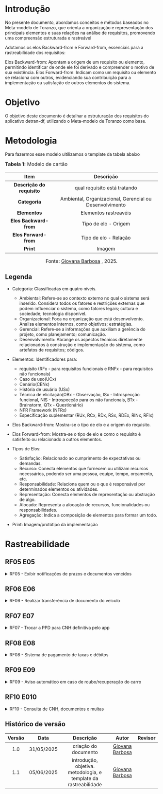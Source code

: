# Introdução
No presente documento, abordamos conceitos e métodos baseados no Meta-modelo de Toranzo, que orienta a organização e representação dos principais elementos e suas relações na análise de requisitos, promovendo uma compreensão estruturada e rastreável

Adotamos os elos Backward-from e Forward-from, essenciais para a rastreabilidade dos requisitos:

Elos Backward-from: Apontam a origem de um requisito ou elemento, permitindo identificar de onde ele foi derivado e compreender o motivo de sua existência.
Elos Forward-from: Indicam como um requisito ou elemento se relaciona com outros, evidenciando sua contribuição para a implementação ou satisfação de outros elementos do sistema.

# Objetivo
O objetivo deste documento é detalhar a estruturação dos requisitos do aplicativo detran-df, utilizando o Meta-modelo de Toranzo como base.

# Metodologia
Para fazermos esse modelo ultilizamos o template da tabela abaixo

<font size="3"><b>Tabela 1:</b> Modelo de cartão </font>

| **Item** | **Descrição** |
|:-----:|:--------:|
| **Descrição do requisito** | qual requisito está tratando |
| **Categoria** | Ambiental, Organizacional, Gerencial ou Desenvolvimento |
| **Elementos** | Elementos rastreavéis |
| **Elos Backward-from** | Tipo de elo - Origem |
| **Elos Forward-from** | Tipo de elo - Relação | 
| **Print** | Imagem |

<font size="3"><p style="text-align: center">Fonte: [Giovana Barbosa](https://github.com/gio221) , 2025.</p></font>

## Legenda

- Categoria: Classificadas em quatro níveis. 
    - Ambiental: Refere-se ao contexto externo no qual o sistema será inserido. Considera todos os fatores e restrições externas que podem influenciar o sistema, como fatores legais; cultura e sociedade; tecnologia disponível. 
    - Organizacional: Foca na organização que está desenvolvento. Analisa elementos internos, como objetivos; estratégias.
    - Gerencial: Refere-se a informações que auxiliam a gerência do projeto, como planejamento; comunicação.
    - Desenvolvimento: Abrange os aspectos técnicos diretamente relacionados à construção e implementação do sistema, como artefatos de requisitos; códigos.

- Elementos: Identificadores para:
    - requisito (RFx - para requisitos funcionais e RNFx - para requisitos não funcionais)
    -  Caso de uso(UCx)
    -  Cenário(CENx)
    -  História de usuário (USx)
    -  Técnica de elicitação(OBx - Observação, ISx - Introspecção funcional, NIS - Introspecção para os não funcionais, BTx - Brainstorm, QTx - Questionário)
    - NFR Framework (NFRx)
    - Especificação suplementar (RUx, RCx, RDx, RSx, RDEx, RINx, RFIx)

- Elos Backward-from: Mostra-se o tipo de elo e a origem do requisito.

- Elos Forward-from: Mostra-se o tipo de elo e como o requisito é satisfeito ou relacionado a outros elementos.

- Tipos de Elos: 
    - Satisfação: Relacionado ao cumprimento de expectativas ou demandas.
    - Recurso: Conecta elementos que fornecem ou utilizam recursos necessários, podendo ser uma pessoa, equipe, tempo, orçamento, etc.
    - Responsabilidade: Relaciona quem ou o que é responsável por determinados elementos ou atividades. 
    - Representação: Conecta elementos de representação ou abstração de algo. 
    - Alocado: Representa a alocação de recursos, funcionalidades ou responsabilidades.
    - Agregação: Indica a composição de elementos para formar um todo.

- Print: Imagem/protótipo da implementação

# Rastreabilidade

## RF05 E05
<details>
  <summary>RF05 - Exibir notificações de prazos e documentos vencidos</summary>

  <table>
    <tr>
      <th>Item</th>
      <th>Descrição</th>
    </tr>
    <tr>
      <td><strong>Descrição do requisito</strong></td>
      <td>Exibir notificações de prazos e documentos vencidos</td>
    </tr>
    <tr>
      <td><strong>Categoria</strong></td>
      <td>Desenvolvimento</td>
    </tr>
    <tr>
      <td><strong>Elementos</strong></td>
      <td><br> <a href="https://requisitos-de-software.github.io/2025.1-DetranDF/Elicita%C3%A7%C3%A3o/Tecnicas-de-elecita%C3%A7%C3%A3o/requisitos-elicitados/">RF05</a>, <a href="https://requisitos-de-software.github.io/2025.1-DetranDF/Elicita%C3%A7%C3%A3o/Tecnicas-de-elecita%C3%A7%C3%A3o/Introspec%C3%A7%C3%A3o/">IS05</a>,<a href="https://requisitos-de-software.github.io/2025.1-DetranDF/Elicita%C3%A7%C3%A3o/Tecnicas-de-elecita%C3%A7%C3%A3o/Brainstorming/">BS06</a>,<a href="http://127.0.0.1:8000/2025.1-DetranDF/modelagem/Agil/Historis-usuario/">US011</a></td>
    </tr>
    <tr>
      <td><strong>Elos Backward-from</strong></td>
      <td>Agregação – IS05, BS06. O requisito originou-se da Introspecção funcional e da técnica de Brainstorm</td>
    </tr>
   <tr>
  <td><strong>Elos Forward-from</strong></td>
  <td>
    Satisfação – O requisito será utilizado para alertar o usuário sobre pendências documentais<br>
    Agregação – O requisito será alocado no Módulo de Notificações
  </td>
</tr>
      <td><strong>Print</strong></td>
      <td>Imagem</td>
    </tr>
  </table>

</details>

## RF06 E06
<details>
  <summary>RF06 - Realizar transferência de documento do veículo</summary>

  <table>
    <tr>
      <th>Item</th>
      <th>Descrição</th>
    </tr>
    <tr>
      <td><strong>Descrição do requisito</strong></td>
      <td>Realizar transferência de documento do veículo</td>
    </tr>
    <tr>
      <td><strong>Categoria</strong></td>
      <td>Desenvolvimento</td>
    </tr>
    <tr>
      <td><strong>Elementos</strong></td>
      <td><br> 
        <a href="https://requisitos-de-software.github.io/2025.1-DetranDF/Elicita%C3%A7%C3%A3o/Tecnicas-de-elecita%C3%A7%C3%A3o/requisitos-elicitados/">RF06</a>, 
        <a href="https://requisitos-de-software.github.io/2025.1-DetranDF/Elicita%C3%A7%C3%A3o/Tecnicas-de-elecita%C3%A7%C3%A3o/Introspec%C3%A7%C3%A3o/">IS06</a>,
        <a href="https://requisitos-de-software.github.io/2025.1-DetranDF/modelagem/Agil/Historis-usuario/">US018</a>
      </td>
    </tr>
    <tr>
      <td><strong>Elos Backward-from</strong></td>
      <td>Agregação – IS06. O requisito originou-se da técnica de Introspecção funcional</td>
    </tr>
    <tr>
      <td><strong>Elos Forward-from</strong></td>
      <td>
        Satisfação – O requisito atende à necessidade de serviços veiculares digitais<br>
        Agregação – O requisito será classificado no Módulo de Serviços do Veículo
      </td>
    </tr>
    <tr>
      <td><strong>Print</strong></td>
      <td>Imagem</td>
    </tr>
  </table>
</details>

## RF07 E07
<details>
  <summary>RF07 - Trocar a PPD para CNH definitiva pelo app</summary>

  <table>
    <tr>
      <th>Item</th>
      <th>Descrição</th>
    </tr>
    <tr>
      <td><strong>Descrição do requisito</strong></td>
      <td>Trocar a PPD para CNH definitiva pelo app</td>
    </tr>
    <tr>
      <td><strong>Categoria</strong></td>
      <td>Desenvolvimento</td>
    </tr>
    <tr>
      <td><strong>Elementos</strong></td>
      <td><br> 
        <a href="https://requisitos-de-software.github.io/2025.1-DetranDF/Elicita%C3%A7%C3%A3o/Tecnicas-de-elecita%C3%A7%C3%A3o/requisitos-elicitados/">RF07</a>, 
        <a href="https://requisitos-de-software.github.io/2025.1-DetranDF/Elicita%C3%A7%C3%A3o/Tecnicas-de-elecita%C3%A7%C3%A3o/Brainstorming/">BS02</a>
         <a href="https://requisitos-de-software.github.io/2025.1-DetranDF/modelagem/Agil/Historis-usuario/">US19</a>
      </td>
    </tr>
    <tr>
      <td><strong>Elos Backward-from</strong></td>
      <td>Agregação – BS02. O requisito originou-se da técnica de Brainstorm</td>
    </tr>
    <tr>
      <td><strong>Elos Forward-from</strong></td>
      <td>
        Satisfação – O requisito satisfaz a jornada de renovação de CNH dentro do app<br>
        Agregação – O requisito será alocado no Módulo de CNH
      </td>
    </tr>
    <tr>
      <td><strong>Print</strong></td>
      <td>Imagem</td>
    </tr>
  </table>
</details>

## RF08 E08
<details>
  <summary>RF08 - Sistema de pagamento de taxas e débitos</summary>

  <table>
    <tr>
      <th>Item</th>
      <th>Descrição</th>
    </tr>
    <tr>
      <td><strong>Descrição do requisito</strong></td>
      <td>Sistema de pagamento de taxas e débitos</td>
    </tr>
    <tr>
      <td><strong>Categoria</strong></td>
      <td>Desenvolvimento</td>
    </tr>
    <tr>
      <td><strong>Elementos</strong></td>
      <td><br> 
        <a href="https://requisitos-de-software.github.io/2025.1-DetranDF/Elicita%C3%A7%C3%A3o/Tecnicas-de-elecita%C3%A7%C3%A3o/requisitos-elicitados/">RF08</a>, 
        <a href="https://requisitos-de-software.github.io/2025.1-DetranDF/Elicita%C3%A7%C3%A3o/Tecnicas-de-elecita%C3%A7%C3%A3o/Brainstorming/">BS03</a>
        <a href="https://requisitos-de-software.github.io/2025.1-DetranDF/modelagem/caso-de-uso/">UC02</a>
        <a href="https://requisitos-de-software.github.io/2025.1-DetranDF/modelagem/Agil/Historis-usuario/">US32</a>
      </td>
    </tr>
    <tr>
      <td><strong>Elos Backward-from</strong></td>
      <td>Agregação – BS03. O requisito originou-se da técnica de Brainstorm</td>
    </tr>
    <tr>
      <td><strong>Elos Forward-from</strong></td>
      <td>
        Satisfação – O requisito atende à necessidade de quitação de pendências pelo app<br>
        Agregação – O requisito será classificado no Módulo Financeiro
      </td>
    </tr>
    <tr>
      <td><strong>Print</strong></td>
      <td>Imagem</td>
    </tr>
  </table>
</details>

## RF09 E09
<details>
  <summary>RF09 - Aviso automático em caso de roubo/recuperação do carro</summary>

  <table>
    <tr>
      <th>Item</th>
      <th>Descrição</th>
    </tr>
    <tr>
      <td><strong>Descrição do requisito</strong></td>
      <td>Aviso automático em caso de roubo/recuperação do carro</td>
    </tr>
    <tr>
      <td><strong>Categoria</strong></td>
      <td>Desenvolvimento</td>
    </tr>
    <tr>
      <td><strong>Elementos</strong></td>
      <td><br> 
        <a href="https://requisitos-de-software.github.io/2025.1-DetranDF/Elicita%C3%A7%C3%A3o/Tecnicas-de-elecita%C3%A7%C3%A3o/requisitos-elicitados/">RF09</a>, 
        <a href="https://requisitos-de-software.github.io/2025.1-DetranDF/Elicita%C3%A7%C3%A3o/Tecnicas-de-elecita%C3%A7%C3%A3o/Brainstorming/">BS04</a>
        <a href="https://requisitos-de-software.github.io/2025.1-DetranDF/modelagem/caso-de-uso/">UC12</a>,
        <a href="https://requisitos-de-software.github.io/2025.1-DetranDF/Elicita%C3%A7%C3%A3o/Tecnicas-de-elecita%C3%A7%C3%A3o/Brainstorming/">US12</a>
      </td>
    </tr>
    <tr>
      <td><strong>Elos Backward-from</strong></td>
      <td>Agregação – BS04. O requisito originou-se da técnica de Brainstorm</td>
    </tr>
    <tr>
      <td><strong>Elos Forward-from</strong></td>
      <td>
        Satisfação – O requisito prevê segurança e alerta em caso de incidentes com o veículo<br>
        Agregação – O requisito será incluído no Módulo de Segurança e Alertas
      </td>
    </tr>
    <tr>
      <td><strong>Print</strong></td>
      <td>Imagem</td>
    </tr>
  </table>
</details>

## RF10 E010
<details>
  <summary>RF10 - Consulta de CNH, documentos e multas</summary>

  <table>
    <tr>
      <th>Item</th>
      <th>Descrição</th>
    </tr>
    <tr>
      <td><strong>Descrição do requisito</strong></td>
      <td>Consulta de CNH, documentos e multas</td>
    </tr>
    <tr>
      <td><strong>Categoria</strong></td>
      <td>Desenvolvimento</td>
    </tr>
    <tr>
      <td><strong>Elementos</strong></td>
      <td><br> 
        <a href="https://requisitos-de-software.github.io/2025.1-DetranDF/Elicita%C3%A7%C3%A3o/Tecnicas-de-elecita%C3%A7%C3%A3o/requisitos-elicitados/">RF10</a>, 
        <a href="https://requisitos-de-software.github.io/2025.1-DetranDF/Elicita%C3%A7%C3%A3o/Tecnicas-de-elecita%C3%A7%C3%A3o/Brainstorming/">BS05</a>,
        <a href="https://requisitos-de-software.github.io/2025.1-DetranDF/modelagem/Agil/Historis-usuario/">US03</a>
      </td>
    </tr>
    <tr>
      <td><strong>Elos Backward-from</strong></td>
      <td>Agregação – BS05. O requisito originou-se da técnica de Brainstorm</td>
    </tr>
    <tr>
      <td><strong>Elos Forward-from</strong></td>
      <td>
        Satisfação – O requisito facilita o acesso do usuário à sua situação veicular<br>
        Agregação – O requisito será classificado no Módulo de Consultas
      </td>
    </tr>
    <tr>
      <td><strong>Print</strong></td>
      <td>Imagem</td>
    </tr>
  </table>
</details>


## Histórico de versão

| Versão |    Data    |       Descrição        |                     Autor                      |                  Revisor                   |
| :----: | :--------: | :--------------------: | :--------------------------------------------: | :----------------------------------------: |
|  1.0   | 31/05/2025 | criação do documento |  [Giovana Barbosa](https://github.com/gio221)   |   |
|  1.1   | 05/06/2025| introdução, objetiva. metodologia, e template da rastreabilidade |  [Giovana Barbosa](https://github.com/gio221)   |   |